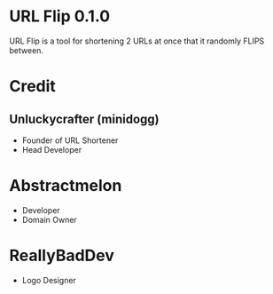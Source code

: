 # URL Flip 0.1.0
URL Flip is a tool for shortening 2 URLs at once that it randomly FLIPS between.

# Credit
## Unluckycrafter (minidogg)
- Founder of URL Shortener
- Head Developer

# Abstractmelon
- Developer
- Domain Owner

# ReallyBadDev
- Logo Designer
